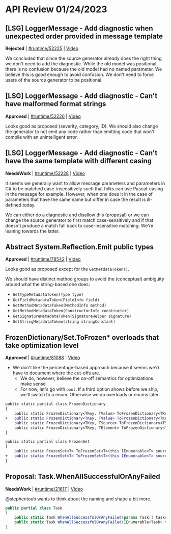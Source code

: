 # API Review 01/24/2023

## [LSG] LoggerMessage - Add diagnostic when unexpected order provided in message template

**Rejected** | [#runtime/52225](https://github.com/dotnet/runtime/issues/52225#issuecomment-1402395360) | [Video](https://www.youtube.com/watch?v=3rhPF0C_Z7o&t=0h0m0s)

We concluded that since the source generator already does the right thing, we don't need to add the diagnostic.  While the old model was positional, there is no confusion because the old model had no named parameter. We believe this is good enough to avoid confusion. We don't need to force users of the source generator to be positional.
## [LSG] LoggerMessage - Add diagnostic - Can't have malformed format strings

**Approved** | [#runtime/52226](https://github.com/dotnet/runtime/issues/52226#issuecomment-1402410936) | [Video](https://www.youtube.com/watch?v=3rhPF0C_Z7o&t=0h21m35s)

Looks good as proposed (severity, category, ID). We should also change the generator to not emit any code rather than emitting code that won't compile with an unintelligent error.
## [LSG] LoggerMessage - Add diagnostic - Can't have the same template with different casing

**NeedsWork** | [#runtime/52228](https://github.com/dotnet/runtime/issues/52228#issuecomment-1402438184) | [Video](https://www.youtube.com/watch?v=3rhPF0C_Z7o&t=0h30m22s)

It seems we generally want to allow message parameters and parameters in C# to be matched case-insensitively such that folks can use Pascal-casing in the message for example. However, when one does it in the case of parameters that have the same name but differ in case the result is ill-defined today.

We can either do a diagnostic and disallow this (proposal) or we can change the source generator to first match case-sensitively and if that doesn't produce a match fall back to case-insensitive matching. We're leaning towards the latter.
## Abstract System.Reflection.Emit public types

**Approved** | [#runtime/78542](https://github.com/dotnet/runtime/issues/78542#issuecomment-1402461199) | [Video](https://www.youtube.com/watch?v=3rhPF0C_Z7o&t=0h52m32s)

Looks good as proposed except for the `GetMetdataToken()`.

We should have distinct method groups to avoid the (conceptual) ambiguity around what the string-based one does:

* `GetTypeMetadataToken(Type type)`
* `GetFieldMetadataToken(FieldInfo field)`
* `GetMethodMetadataToken(MethodInfo method)`
* `GetMethodMetadataToken(ConstructorInfo constructor)`
* `GetSignatureMetadataToken(SignatureHelper signature)`
* `GetStringMetadataToken(string stringConstant)`
## FrozenDictionary/Set.ToFrozen* overloads that take optimization level

**Approved** | [#runtime/81088](https://github.com/dotnet/runtime/issues/81088#issuecomment-1402499138) | [Video](https://www.youtube.com/watch?v=3rhPF0C_Z7o&t=1h9m57s)

* We don't like the percentage-based approach because it seems we'd have to document where the cut-offs are.
    - We do, however, believe the on-off semantics for optimizations make sense
    - For now, let's go with `bool`. If a third option shows before we ship, we'll switch to a enum. Otherwise we do overloads or enums later.

```diff
public static partial class FrozenDictionary
{
    public static FrozenDictionary<TKey, TValue> ToFrozenDictionary<TKey, TValue>(this IEnumerable<KeyValuePair<TKey, TValue>> source, IEqualityComparer<TKey>? comparer = null) where TKey : notnull;
+   public static FrozenDictionary<TKey, TValue> ToFrozenDictionary<TKey, TValue>(this IEnumerable<KeyValuePair<TKey, TValue>> source, IEqualityComparer<TKey>? comparer, bool optimizeForReading) where TKey : notnull;
    public static FrozenDictionary<TKey, TSource> ToFrozenDictionary<TSource, TKey>(this IEnumerable<TSource> source, Func<TSource, TKey> keySelector, IEqualityComparer<TKey>? comparer = null) where TKey : notnull;
    public static FrozenDictionary<TKey, TElement> ToFrozenDictionary<TSource, TKey, TElement>(this IEnumerable<TSource> source, Func<TSource, TKey> keySelector, Func<TSource, TElement> elementSelector, IEqualityComparer<TKey>? comparer = null) where TKey : notnull;
}

public static partial class FrozenSet
{
    public static FrozenSet<T> ToFrozenSet<T>(this IEnumerable<T> source, IEqualityComparer<T>? comparer = null);
+   public static FrozenSet<T> ToFrozenSet<T>(this IEnumerable<T> source, IEqualityComparer<T>? comparer, bool optimizeForReading);
}
```
## Proposal: Task.WhenAllSuccessfulOrAnyFailed

**NeedsWork** | [#runtime/21617](https://github.com/dotnet/runtime/issues/21617#issuecomment-1402531274) | [Video](https://www.youtube.com/watch?v=3rhPF0C_Z7o&t=1h40m25s)

@stephentoub wants to think about the naming and shape a bit more.

```C#
public partial class Task
{
    public static Task WhenAllSuccessfulOrAnyFailed(params Task[] tasks);
    public static Task WhenAllSuccessfulOrAnyFailed(IEnumerable<Task> tasks);
}
```
